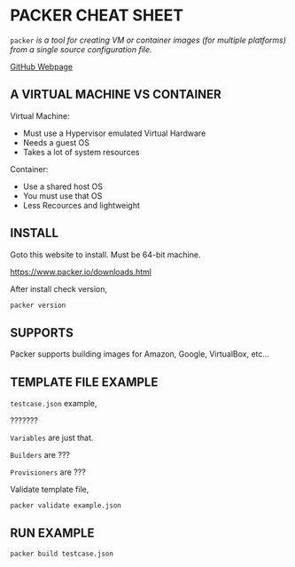 # PACKER CHEAT SHEET

`packer` _is a tool for creating VM or container images (for multiple platforms)
from a single source configuration file._

[GitHub Webpage](https://jeffdecola.github.io/my-cheat-sheets/)

## A VIRTUAL MACHINE VS CONTAINER

Virtual Machine:

* Must use a Hypervisor emulated Virtual Hardware
* Needs a guest OS
* Takes a lot of system resources

Container:

* Use a shared host OS
* You must use that OS
* Less Recources and lightweight

## INSTALL

Goto this website to install.  Must be 64-bit machine.

https://www.packer.io/downloads.html

After install check version,

```bash
packer version
```

## SUPPORTS

Packer supports building images for Amazon, Google, VirtualBox, etc...

## TEMPLATE FILE EXAMPLE

`testcase.json` example,

???????

`Variables` are just that.

`Builders` are ???

`Provisioners` are ???

Validate template file,

```bash
packer validate example.json
```

## RUN EXAMPLE

```bash
packer build testcase.json
```